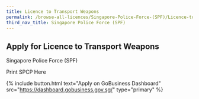 ```yaml
---
title: Licence to Transport Weapons
permalink: /browse-all-licences/Singapore-Police-Force-(SPF)/Licence-to-Transport-Weapons
third_nav_title: Singapore Police Force (SPF)
---
```


## Apply for Licence to Transport Weapons

Singapore Police Force (SPF)

Print SPCP Here

{% include button.html text="Apply on GoBusiness Dashboard" src="https://dashboard.gobusiness.gov.sg/" type="primary" %}
